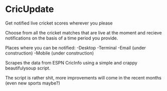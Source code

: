 # CricUpdate
Get notified live cricket scores wherever you please

Choose from all the cricket matches that are live at the moment and recieve notifications on the basis of a time period you provide.

Places where you can be notified:
-Desktop
-Terminal
-Email (under construction)
-Mobile (under construction)

Scrapes the data from ESPN CricInfo using a simple and crappy beautifulysoup script.

The script is rather shit, more improvements will come in the recent months (even new sports maybe?)
